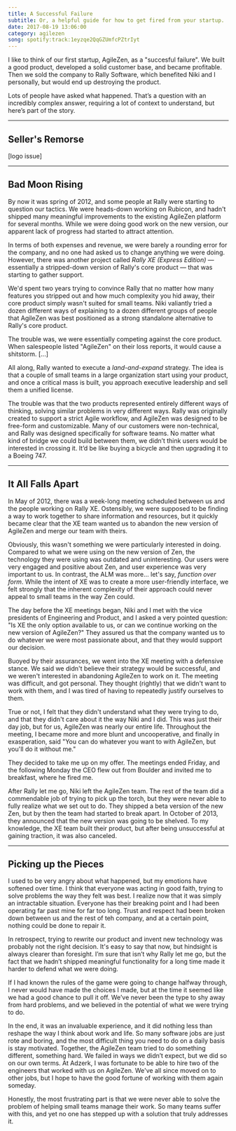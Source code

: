 ```yaml
---
title: A Successful Failure
subtitle: Or, a helpful guide for how to get fired from your startup.
date: 2017-08-19 13:06:00
category: agilezen
song: spotify:track:1eyzqe2QqGZUmfcPZtrIyt
---
```


<span class='drop-cap'>I like to think</span> of our first startup, AgileZen, as a "succesful failure". We built a good product, developed a solid customer base, and became profitable. Then we sold the company to Rally Software, which benefited Niki and I personally, but would end up destroying the product.

Lots of people have asked what happened. That’s a question with an incredibly complex answer, requiring a lot of context to understand, but here’s part of the story.

---

## Seller's Remorse

[logo issue]

---

## Bad Moon Rising

By now it was spring of 2012, and some people at Rally were starting to question our tactics.
We were heads-down working on Rubicon, and hadn't shipped many meaningful improvements to
the existing AgileZen platform for several months. While we were doing good work on the new
version, our apparent lack of progress had started to attract attention.

In terms of both expenses and revenue, we were barely a rounding error for the company, and
no one had asked us to change anything we were doing. However, there was another project
called *Rally XE (Express Edition)* &mdash; essentially a stripped-down version of Rally's
core product &mdash; that was starting to gather support.

We'd spent two years trying to convince Rally that no matter how many features you stripped
out and how much complexity you hid away, their core product simply wasn't suited for
small teams. Niki valiantly tried a dozen different ways of explaining to a dozen different
groups of people that AgileZen was best positioned as a strong standalone alternative to
Rally's core product.

The trouble was, we were essentially competing against the core product. When salespeople
listed "AgileZen" on their loss reports, it would cause a shitstorm. [...]

All along, Rally wanted to execute a *land-and-expand* strategy. The idea is that a couple
of small teams in a large organization start using your product, and once a critical mass is
built, you approach executive leadership and sell them a unified license.

The trouble was that the two products represented entirely different ways of thinking,
solving similar problems in very different ways. Rally was originally created to support
a strict Agile workflow, and AgileZen was designed to be free-form and customizable.
Many of our customers were non-technical, and Rally was designed specifically for software
teams. No matter what kind of bridge we could build between them, we didn’t think users
would be interested in crossing it. It’d be like buying a bicycle and then upgrading it
to a Boeing 747.

---

## It All Falls Apart

In May of 2012, there was a week-long meeting scheduled between us and the people
working on Rally XE. Ostensibly, we were supposed to be finding a way to work together
to share information and resources, but it quickly became clear that the XE team
wanted us to abandon the new version of AgileZen and merge our team with theirs.

Obviously, this wasn't something we were particularly interested in doing. Compared
to what we were using on the new version of Zen, the technology they were using was
outdated and uninteresting. Our users were very engaged and positive about Zen,
and user experience was very important to us. In contrast, the ALM was more... let's say,
*function over form*. While the intent of XE was to create a more user-friendly interface,
we felt strongly that the inherent complexity of their approach could never appeal
to small teams in the way Zen could.

The day before the XE meetings began, Niki and I met with the vice presidents of Engineering
and Product, and I asked a very pointed question: "Is XE the only option available to us,
or can we continue working on the new version of AgileZen?" They assured us that the
company wanted us to do whatever we were most passionate about, and that they would
support our decision.

Buoyed by their assurances, we went into the XE meeting with a defensive stance. We said
we didn't believe their strategy would be successful, and we weren't interested in abandoning
AgileZen to work on it. The meeting was difficult, and got personal. They thought (rightly)
that we didn't want to work with them, and I was tired of having to repeatedly justify
ourselves to them.

True or not, I felt that they didn't understand what they were trying to do, and that they
didn't care about it the way Niki and I did. This was just their day job, but for us,
AgileZen was nearly our entire life. Throughout the meeting, I became more and more blunt
and uncooperative, and finally in exasperation, said "You can do whatever you want to
with AgileZen, but you'll do it without me."

They decided to take me up on my offer. The meetings ended Friday, and the following Monday
the CEO flew out from Boulder and invited me to breakfast, where he fired me.

After Rally let me go, Niki left the AgileZen team. The rest of the team did a commendable
job of trying to pick up the torch, but they were never able to fully realize what we set
out to do. They shipped a beta version of the new Zen, but by then the team had started
to break apart. In October of 2013, they announced that the new version was going to be shelved.
To my knowledge, the XE team built their product, but after being unsuccessful at gaining
traction, it was also canceled.

---

## Picking up the Pieces

I used to be very angry about what happened, but my emotions have softened over time.
I think that everyone was acting in good faith, trying to solve problems the way they felt
was best. I realize now that it was simply an intractable situation. Everyone has their
breaking point and I had been operating far past mine for far too long. Trust and respect
had been broken down between us and the rest of teh company, and at a certain point,
nothing could be done to repair it.

In retrospect, trying to rewrite our product and invent new technology was probably
not the right decision. It's easy to say that now, but hindsight is always clearer
than foresight. I’m sure that isn’t why Rally let me go, but the fact that we hadn’t
shipped meaningful functionality for a long time made it harder to defend what we
were doing.

If I had known the rules of the game were going to change halfway through, I never
would have made the choices I made, but at the time it seemed like we had a good
chance to pull it off. We’ve never been the type to shy away from hard problems,
and we believed in the potential of what we were trying to do.

In the end, it was an invaluable experience, and it did nothing less than reshape the
way I think about work and life. So many software jobs are just rote and boring, and
the most difficult thing you need to do on a daily basis is stay motivated. Together,
the AgileZen team tried to do something different, something hard. We failed in ways
we didn’t expect, but we did so on our own terms. At Adzerk, I was fortunate to be
able to hire two of the engineers that worked with us on AgileZen. We've all since
moved on to other jobs, but I hope to have the good fortune of working with them
again someday.

Honestly, the most frustrating part is that we were never able to solve the problem
of helping small teams manage their work. So many teams suffer with this, and yet no
one has stepped up with a solution that truly addresses it.
